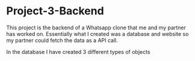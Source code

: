 # Project-3-Backend

This project is the backend of a Whatsapp clone that me and my partner has worked on. 
Essentially what I created was a database and website so my partner could fetch the data as a API call. 

In the database I have created 3 different types of objects 
